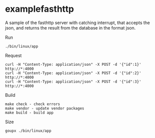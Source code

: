 # examplefasthttp

A sample of the fasthttp server with catching interrupt, that accepts the json, and returns the result from the 
database in the format 
json.

Run

    ./bin/linux/app

Request

    curl -H "Content-Type: application/json" -X POST -d '{"id":1}' http://*:4000
    curl -H "Content-Type: application/json" -X POST -d '{"id":2}' http://*:4000
    curl -H "Content-Type: application/json" -X POST -d '{"id":3}' http://*:4000

Build

    make check - check errors
    make vendor - update vendor packages
    make build - build app

Size

    goupx ./bin/linux/app